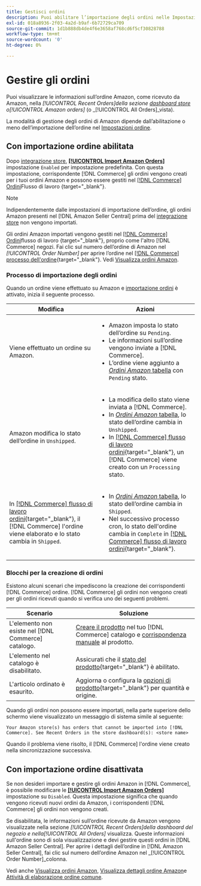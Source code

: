 ```yaml
---
title: Gestisci ordini
description: Puoi abilitare l’importazione degli ordini nelle Impostazioni ordine per gestire più facilmente gli ordini Amazon dal tuo amministratore Commerce.
exl-id: 018a8936-2f03-4a2d-b9af-6b72729ca709
source-git-commit: 1d1b888db4de4f6e3658af768cd6f5cf30828788
workflow-type: tm+mt
source-wordcount: '0'
ht-degree: 0%

---
```


# Gestire gli ordini

Puoi visualizzare le informazioni sull’ordine Amazon, come ricevuto da Amazon, nella _[!UICONTROL Recent Orders]_della sezione [dashboard store](./amazon-store-dashboard.md) o_[!UICONTROL Amazon orders]_ (o _[!UICONTROL All Orders]_vista).

La modalità di gestione degli ordini di Amazon dipende dall’abilitazione o meno dell’importazione dell’ordine nel [Impostazioni ordine](./order-settings.md#configure-order-settings).

## Con importazione ordine abilitata

Dopo [integrazione store](./store-integration.md), [**[!UICONTROL Import Amazon Orders]**](./order-settings.md#configure-order-settings) impostazione `Enabled` per impostazione predefinita. Con questa impostazione, corrispondente [!DNL Commerce] gli ordini vengono creati per i tuoi ordini Amazon e possono essere gestiti nel [[!DNL Commerce] Ordini](https://docs.magento.com/user-guide/sales/orders.html)Flusso di lavoro {target=&quot;_blank&quot;}.

>[!NOTE]
>
>Indipendentemente dalle impostazioni di importazione dell’ordine, gli ordini Amazon presenti nel [!DNL Amazon Seller Central] prima del [integrazione store](./store-integration.md) non vengono importati.

Gli ordini Amazon importati vengono gestiti nel [[!DNL Commerce] Ordini](https://docs.magento.com/user-guide/sales/orders.html)flusso di lavoro {target=&quot;_blank&quot;}, proprio come l&#39;altro [!DNL Commerce] negozi. Fai clic sul numero dell’ordine di Amazon nel *[!UICONTROL Order Number]* per aprire l’ordine nel [[!DNL Commerce] processo dell&#39;ordine](https://docs.magento.com/user-guide/sales/order-processing.html#order-view-descriptions){target=&quot;_blank&quot;}. Vedi [Visualizza ordini Amazon](./amazon-orders-all.md).

### Processo di importazione degli ordini

Quando un ordine viene effettuato su Amazon e [importazione ordini](./order-settings.md) è attivato, inizia il seguente processo.

| Modifica | Azioni |
|---|---|
| Viene effettuato un ordine su Amazon. | <ul><li>Amazon imposta lo stato dell’ordine su `Pending`.</li><li>Le informazioni sull’ordine vengono inviate a [!DNL Commerce].</li><li>L’ordine viene aggiunto a [_Ordini Amazon_ tabella](./amazon-orders-all.md) con `Pending` stato.</li></ul> |
| Amazon modifica lo stato dell’ordine in `Unshipped`. | <ul><li>La modifica dello stato viene inviata a [!DNL Commerce].</li><li>In [_Ordini Amazon_ tabella](./amazon-orders-all.md), lo stato dell’ordine cambia in `Unshipped`.</li><li>In [[!DNL Commerce] flusso di lavoro ordini](https://docs.magento.com/user-guide/sales/orders.html){target=&quot;_blank&quot;}, un [!DNL Commerce] viene creato con un `Processing` stato.</li></ul> |
| In [[!DNL Commerce] flusso di lavoro ordini](https://docs.magento.com/user-guide/sales/orders.html){target=&quot;_blank&quot;}, il [!DNL Commerce] l&#39;ordine viene elaborato e lo stato cambia in `Shipped`. | <ul><li>In [_Ordini Amazon_ tabella](./amazon-orders-all.md), lo stato dell’ordine cambia in `Shipped`.</li><li>Nel successivo processo cron, lo stato dell&#39;ordine cambia in `Complete` in [[!DNL Commerce] flusso di lavoro ordini](https://docs.magento.com/user-guide/sales/orders.html){target=&quot;_blank&quot;}.</li></ul> |

### Blocchi per la creazione di ordini

Esistono alcuni scenari che impediscono la creazione dei corrispondenti [!DNL Commerce] ordine. [!DNL Commerce] gli ordini non vengono creati per gli ordini ricevuti quando si verifica uno dei seguenti problemi.

| Scenario | Soluzione |
|---|---|
| L&#39;elemento non esiste nel [!DNL Commerce] catalogo. | [Creare il prodotto](./creating-assigning-catalog-products.md) nel tuo [!DNL Commerce] catalogo e [corrispondenza manuale](./creating-assigning-catalog-products.md) al prodotto. |
| L&#39;elemento nel catalogo è disabilitato. | Assicurati che il [stato del prodotto](https://docs.magento.com/user-guide/catalog/inventory-product-stock-options.html){target=&quot;_blank&quot;} è abilitato. |
| L&#39;articolo ordinato è esaurito. | Aggiorna o configura la [opzioni di prodotto](https://docs.magento.com/user-guide/catalog/inventory-product-stock-options.html){target=&quot;_blank&quot;} per quantità e origine. |

Quando gli ordini non possono essere importati, nella parte superiore dello schermo viene visualizzato un messaggio di sistema simile al seguente:

`Your Amazon store(s) has orders that cannot be imported into [!DNL Commerce]. See Recent Orders in the store dashboard(s): <store name>`

Quando il problema viene risolto, il [!DNL Commerce] l&#39;ordine viene creato nella sincronizzazione successiva.

## Con importazione ordine disattivata

Se non desideri importare e gestire gli ordini Amazon in [!DNL Commerce], è possibile modificare le [**[!UICONTROL Import Amazon Orders]**](./order-settings.md#configure-order-settings) impostazione su `Disabled`. Questa impostazione significa che quando vengono ricevuti nuovi ordini da Amazon, i corrispondenti [!DNL Commerce] gli ordini non vengono creati.

Se disabilitata, le informazioni sull’ordine ricevute da Amazon vengono visualizzate nella sezione _[!UICONTROL Recent Orders]_della dashboard del negozio e nella_[!UICONTROL All Orders]_ visualizza. Queste informazioni sull&#39;ordine sono di sola visualizzazione e devi gestire questi ordini in [!DNL Amazon Seller Central]. Per aprire i dettagli dell’ordine in [!DNL Amazon Seller Central], fai clic sul numero dell’ordine Amazon nel _[!UICONTROL Order Number]_colonna.

Vedi anche [Visualizza ordini Amazon](./amazon-orders-all.md), [Visualizza dettagli ordine Amazon](./amazon-order-details.md)e [Attività di elaborazione ordine comune](./common-order-processing.md).
